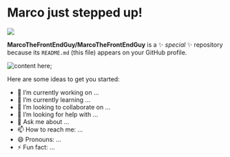 
# Marco just stepped up! 
![](https://img.shields.io/badge/-hello%20world-green)


**MarcoTheFrontEndGuy/MarcoTheFrontEndGuy** is a ✨ _special_ ✨ repository because its `README.md` (this file) appears on your GitHub profile.

![content here](https://cdn.pixabay.com/photo/2023/06/05/11/21/landscape-8042018_1280.jpg);


Here are some ideas to get you started:

- 🔭 I’m currently working on ...
- 🌱 I’m currently learning ...
- 👯 I’m looking to collaborate on ...
- 🤔 I’m looking for help with ...
- 💬 Ask me about ...
- 📫 How to reach me: ...
- 😄 Pronouns: ...
- ⚡ Fun fact: ...

